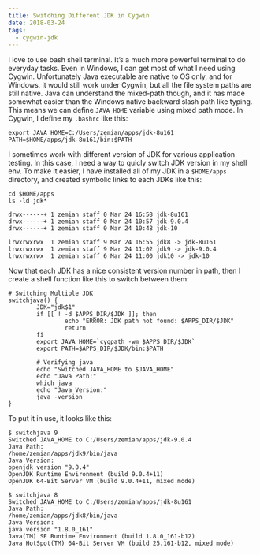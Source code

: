 ```yaml
---
title: Switching Different JDK in Cygwin
date: 2018-03-24
tags:
  - cygwin-jdk
---
```


I love to use bash shell terminal. It’s a much more powerful terminal to
do everyday tasks. Even in Windows, I can get most of what I need using
Cygwin. Unfortunately Java executable are native to OS only, and for
Windows, it would still work under Cygwin, but all the file system paths
are still native. Java can understand the mixed-path though, and it has
made somewhat easier than the Windows native backward slash path like
typing. This means we can define `JAVA_HOME` variable using mixed path
mode. In Cygwin, I define my `.bashrc` like this:

    export JAVA_HOME=C:/Users/zemian/apps/jdk-8u161
    PATH=$HOME/apps/jdk-8u161/bin:$PATH

I sometimes work with different version of JDK for various application
testing. In this case, I need a way to quicly switch JDK version in my
shell env. To make it easier, I have installed all of my JDK in a
`$HOME/apps` directory, and created symbolic links to each JDKs like
this:

    cd $HOME/apps
    ls -ld jdk*

    drwx------+ 1 zemian staff 0 Mar 24 16:58 jdk-8u161
    drwx------+ 1 zemian staff 0 Mar 24 10:57 jdk-9.0.4
    drwx------+ 1 zemian staff 0 Mar 24 10:48 jdk-10

    lrwxrwxrwx  1 zemian staff 9 Mar 24 16:55 jdk8 -> jdk-8u161
    lrwxrwxrwx  1 zemian staff 9 Mar 24 11:02 jdk9 -> jdk-9.0.4
    lrwxrwxrwx  1 zemian staff 6 Mar 24 11:00 jdk10 -> jdk-10

Now that each JDK has a nice consistent version number in path, then I
create a shell function like this to switch between them:

    # Switching Multiple JDK
    switchjava() {
            JDK="jdk$1"
            if [[ ! -d $APPS_DIR/$JDK ]]; then
                    echo "ERROR: JDK path not found: $APPS_DIR/$JDK"
                    return
            fi
            export JAVA_HOME=`cygpath -wm $APPS_DIR/$JDK`
            export PATH=$APPS_DIR/$JDK/bin:$PATH

            # Verifying java
            echo "Switched JAVA_HOME to $JAVA_HOME"
            echo "Java Path:"
            which java
            echo "Java Version:"
            java -version
    }

To put it in use, it looks like this:

    $ switchjava 9
    Switched JAVA_HOME to C:/Users/zemian/apps/jdk-9.0.4
    Java Path:
    /home/zemian/apps/jdk9/bin/java
    Java Version:
    openjdk version "9.0.4"
    OpenJDK Runtime Environment (build 9.0.4+11)
    OpenJDK 64-Bit Server VM (build 9.0.4+11, mixed mode)

    $ switchjava 8
    Switched JAVA_HOME to C:/Users/zemian/apps/jdk-8u161
    Java Path:
    /home/zemian/apps/jdk8/bin/java
    Java Version:
    java version "1.8.0_161"
    Java(TM) SE Runtime Environment (build 1.8.0_161-b12)
    Java HotSpot(TM) 64-Bit Server VM (build 25.161-b12, mixed mode)
